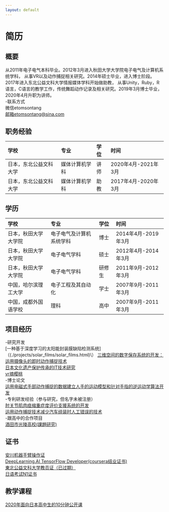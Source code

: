 ```yaml
---
layout: default
---
```

<script>
var _hmt = _hmt || [];
(function() {
  var hm = document.createElement("script");
  hm.src = "https://hm.baidu.com/hm.js?ade63d3e545dc090ab000ea4d11b0da1";
  var s = document.getElementsByTagName("script")[0]; 
  s.parentNode.insertBefore(hm, s);
})();
</script>


# 简历
## 概要
从2011年电子电气本科毕业。2012年3月进入秋田大学大学院电子电气及计算机系统学科，
从事VR以及动作捕捉相关研究。2014年硕士毕业，进入博士阶段。2017年进入东北公益文科大学情报媒体学科开始做助教，
从事Unity，Ruby，R语言，C语言的教学工作，传统舞蹈动作记录及相关研究。2019年3月博士毕业，2020年4月升职为讲师。\
-联系方式\
微信etomsontang\
邮箱etomsontang@sina.com
## 职务经验

| 学校        | 专业          | 学位 | 时间 |
|:---------------|:--------------------|:------|:------|
|日本，东北公益文科大学| 媒体计算机学科|讲师   | 2020年4月-2021年3月 |  
|日本，东北公益文科大学| 媒体计算机学科|助教    | 2017年4月-2020年3月|                                           

## 学历

| 学校        | 专业          | 学位 | 时间 |
|:---------------|:--------------------|:------|:------|
|日本，秋田大学大学院| 电子电气及计算机系统学科|博士   | 2014年4月-2019年3月 |        
|日本，秋田大学大学院| 电子电气学科         |硕士   | 2012年4月-2014年3月|
|日本，秋田大学大学院| 电子电气学科         |研修生  |2011年9月-2012年3月| 
|中国，哈尔滨理工大学|电子工程及其自动化	|学士   |2007年9月-2011年3月|
|中国，成都外国语学校|理科		    |高中   |2007年9月-2011年3月|

## 项目经历

-研究开发\
[一种基于深度学习的太阳能封装膜缺陷检测系统]（(./projects/solar_films/solar_films.html)\）
[三维空间的数字保存系统的开发：运用摄像头的即时动作捕捉技术](./projects/pose/pose.html)\
[日本文化遗产保护传承的IT技术研究](./projects/digital_archive/digital_archive.html)\
[vr摘樱桃](./projects/cherry/cherry.html)\
-博士论文\
[运用电磁式手部动作捕捉的数据建立人手的运动模型和针对手指的逆运动学算法开发](./projects/phd/phd.html)\
-专利研发经验（参与研究，但名字未被注册）\
[肘关节肌肉痉缩重症度评价支援系统的开发](./projects/muscle_injury/muscle_injury.html)\
[运用动作捕捉技术减少汽车组装时人工错误的技术](./projects/toyota/toyota.html)\
-跟高中的合作项目\
[酒田市光陵高校(課題研究)](./projects/koryo/koryo.html)


## 证书
[安川机器手臂操作证](./assets/certificate/yasukawa/yasukawa.html)\
[DeepLearning.AI TensorFlow Developer(coursera结业证书)](./assets/certificate/coursera/coursera.html)\
[東北公益文科大学教员证（已过期）](./assets/certificate/koeki/koeki.html)\
[日语考试N1证书](./assets/certificate/n1/n1.html)

## 教学课程
[2020年面向日本高中生的10分钟公开课](./assets/openCourse/openCourse.html)
